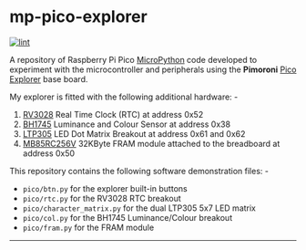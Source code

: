 # mp-pico-explorer

[![lint](https://github.com/alanbchristie/mp-pico-explorer/actions/workflows/lint.yaml/badge.svg)](https://github.com/alanbchristie/mp-pico-explorer/actions/workflows/lint.yaml)

A repository of Raspberry Pi Pico [MicroPython] code
developed to experiment with the microcontroller and peripherals
using the **Pimoroni** [Pico Explorer] base board.

My explorer is fitted with the following additional hardware: -

1.  [RV3028] Real Time Clock (RTC) at address 0x52
2.  [BH1745] Luminance and Colour Sensor at address 0x38
3.  [LTP305] LED Dot Matrix Breakout at address 0x61 and 0x62
4.  [MB85RC256V] 32KByte FRAM module attached to the breadboard at address 0x50

This repository contains the following software demonstration files: -

- `pico/btn.py` for the explorer built-in buttons
- `pico/rtc.py` for the RV3028 RTC breakout
- `pico/character_matrix.py` for the dual LTP305 5x7 LED matrix
- `pico/col.py` for the BH1745 Luminance/Colour breakout
- `pico/fram.py` for the FRAM module

---

[bh1745]: https://shop.pimoroni.com/products/bh1745-luminance-and-colour-sensor-breakout
[mb85rc256v]: https://shop.pimoroni.com/products/adafruit-i2c-non-volatile-fram-breakout-256kbit-32kbyte
[ltp305]: https://shop.pimoroni.com/products/led-dot-matrix-breakout?variant=32274405621843
[micropython]: https://micropython.org/download/rp2-pico
[pico explorer]: https://shop.pimoroni.com/products/pico-explorer-base
[rv3028]: https://shop.pimoroni.com/products/rv3028-real-time-clock-rtc-breakout

